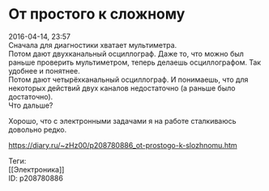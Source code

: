 От простого к сложному
=======================

   
 2016-04-14, 23:57   
  Сначала для диагностики хватает мультиметра.   
 Потом дают двухканальный осциллограф. Даже то, что можно был раньше проверить мультиметром, теперь делаешь осциллографом. Так удобнее и понятнее.   
 Потом дают четырёхканальный осциллограф. И понимаешь, что для некоторых действий двух каналов недостаточно (а раньше было достаточно).   
 Что дальше?   
   
 Хорошо, что с электронными задачами я на работе сталкиваюсь довольно редко.   
    
 <https://diary.ru/~zHz00/p208780886_ot-prostogo-k-slozhnomu.htm>   
   
 Теги:   
 [[Электроника]]   
 ID: p208780886